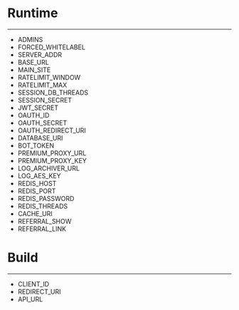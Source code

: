 # Runtime
---

- ADMINS
- FORCED_WHITELABEL
- SERVER_ADDR
- BASE_URL
- MAIN_SITE
- RATELIMIT_WINDOW
- RATELIMIT_MAX
- SESSION_DB_THREADS
- SESSION_SECRET
- JWT_SECRET
- OAUTH_ID
- OAUTH_SECRET
- OAUTH_REDIRECT_URI
- DATABASE_URI
- BOT_TOKEN
- PREMIUM_PROXY_URL
- PREMIUM_PROXY_KEY
- LOG_ARCHIVER_URL
- LOG_AES_KEY
- REDIS_HOST
- REDIS_PORT
- REDIS_PASSWORD
- REDIS_THREADS
- CACHE_URI
- REFERRAL_SHOW
- REFERRAL_LINK

# Build
---
- CLIENT_ID
- REDIRECT_URI
- API_URL

